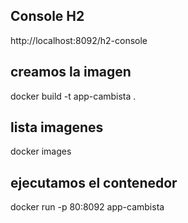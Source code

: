 ## Console H2
http://localhost:8092/h2-console

## creamos la imagen
docker build -t app-cambista .

## lista imagenes
docker images

## ejecutamos el contenedor
docker run -p 80:8092 app-cambista